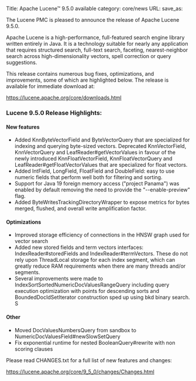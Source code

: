Title: Apache Lucene™ 9.5.0 available
category: core/news
URL:
save_as:

The Lucene PMC is pleased to announce the release of Apache Lucene 9.5.0.

Apache Lucene is a high-performance, full-featured search engine library written entirely in Java. It is a technology suitable for nearly any application that requires structured search, full-text search, faceting, nearest-neighbor search across high-dimensionality vectors, spell correction or query suggestions.

This release contains numerous bug fixes, optimizations, and improvements, some of which are highlighted below. The release is available for immediate download at:

  <https://lucene.apache.org/core/downloads.html>

### Lucene 9.5.0 Release Highlights:

#### New features

 * Added KnnByteVectorField and ByteVectorQuery that are specialized for indexing and querying byte-sized vectors. Deprecated KnnVectorField, KnnVectorQuery and LeafReader#getVectorValues in favour of the newly introduced KnnFloatVectorField, KnnFloatVectorQuery and LeafReader#getFloatVectorValues that are specialized for float vectors.
 * Added IntField, LongField, FloatField and DoubleField: easy to use numeric fields that perform well both for filtering and sorting.
 * Support for Java 19 foreign memory access ("project Panama") was enabled by default removing the need to provide the "--enable-preview" flag.
 * Added ByteWritesTrackingDirectoryWrapper to expose metrics for bytes merged, flushed, and overall write amplification factor.

#### Optimizations

* Improved storage efficiency of connections in the HNSW graph used for vector search
* Added  new stored fields and term vectors interfaces: IndexReader#storedFields and IndexReader#termVectors. These do not rely upon ThreadLocal storage for each index segment, which can greatly reduce RAM requirements when there are many threads and/or segments.
* Several improvements were made to IndexSortSortedNumericDocValuesRangeQuery including query execution optimization with points for descending sorts and BoundedDocIdSetIterator construction sped up using bkd binary search.
S
#### Other

* Moved DocValuesNumbersQuery from sandbox to NumericDocValuesField#newSlowSetQuery
* Fix exponential runtime for nested BooleanQuery#rewrite with non scoring clauses

Please read CHANGES.txt for a full list of new features and changes:

  <https://lucene.apache.org/core/9_5_0/changes/Changes.html>
